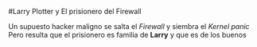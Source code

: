 #Larry Plotter y El prisionero del Firewall

Un supuesto hacker maligno se salta el *Firewall* y siembra el *Kernel panic*
Pero resulta que el prisionero es familia de **Larry** y que es de los buenos
